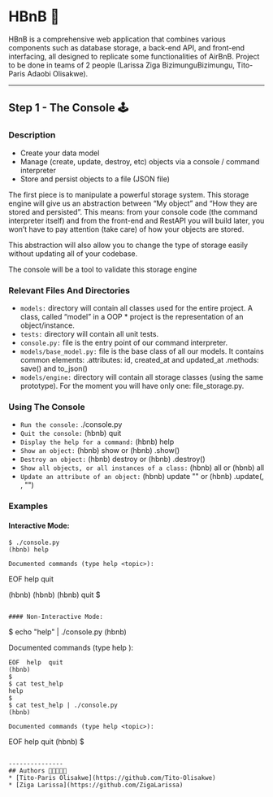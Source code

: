# HBnB 🏨

HBnB is a comprehensive web application that combines various components such as database storage, a back-end API, and front-end interfacing, all designed to replicate some functionalities of AirBnB.
Project to be done in teams of 2 people (Larissa Ziga BizimunguBizimungu, Tito-Paris Adaobi Olisakwe).

-----------

## Step 1 - The Console 🕹️

### Description

* Create your data model
* Manage (create, update, destroy, etc) objects via a console / command interpreter
* Store and persist objects to a file (JSON file)

The first piece is to manipulate a powerful storage system. This storage engine will give us an abstraction between “My object” and “How they are stored and persisted”. This means: from your console code (the command interpreter itself) and from the front-end and RestAPI you will build later, you won’t have to pay attention (take care) of how your objects are stored.

This abstraction will also allow you to change the type of storage easily without updating all of your codebase.

The console will be a tool to validate this storage engine


### Relevant Files And Directories

* `models:` directory will contain all classes used for the entire project. A class, called “model” in a OOP * project is the representation of an object/instance.
* `tests:` directory will contain all unit tests.
* `console.py:` file is the entry point of our command interpreter.
* `models/base_model.py:` file is the base class of all our models. It contains common elements: .attributes: id, created_at and updated_at .methods: save() and to_json()
* `models/engine:` directory will contain all storage classes (using the same prototype). For the moment you will have only one: file_storage.py.


### Using The Console

* `Run the console:` ./console.py
* `Quit the console:` (hbnb) quit
* `Display the help for a command:` (hbnb) help <command>
* `Show an object:` (hbnb) show <class> <id> or (hbnb) <class>.show(<id>)
* `Destroy an object:` (hbnb) destroy <class> <id> or (hbnb) <class>.destroy(<id>)
* `Show all objects, or all instances of a class:` (hbnb) all or (hbnb) all <class>
* `Update an attribute of an object:` (hbnb) update <class> <id> <attribute name> "<attribute value>" or (hbnb) <class>.update(<id>, <attribute name>, "<attribute value>")


### Examples 

#### Interactive Mode:

```
$ ./console.py
(hbnb) help

Documented commands (type help <topic>):
````````````````````
EOF  help  quit

(hbnb) 
(hbnb) 
(hbnb) quit
$
```

#### Non-Interactive Mode:
```
$ echo "help" | ./console.py
(hbnb)

Documented commands (type help <topic>):
````````````````````
EOF  help  quit
(hbnb) 
$
$ cat test_help
help
$
$ cat test_help | ./console.py
(hbnb)

Documented commands (type help <topic>):
````````````````````
EOF  help  quit
(hbnb) 
$
```

---------------
## Authors 🧑🏿‍🤝‍🧑🏿
* [Tito-Paris Olisakwe](https://github.com/Tito-Olisakwe)
* [Ziga Larissa](https://github.com/ZigaLarissa)